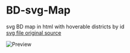 ﻿# BD-svg-Map

svg BD map in html with hoverable districts by id
<br>
[svg file original source](https://commons.wikimedia.org/wiki/File:Bangladesh_divisions_english.svg)

![Preview](https://upload.wikimedia.org/wikipedia/commons/e/ea/Bangladesh_divisions_english.svg)
